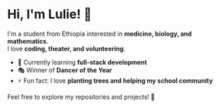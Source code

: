 # Hi, I'm Lulie! 👋

I'm a student from Ethiopia interested in **medicine, biology, and mathematics**.  
I love **coding, theater, and volunteering**.  

- 🌱 Currently learning **full-stack development**  
- 🎭 Winner of **Dancer of the Year**  
- ⚡ Fun fact: I love **planting trees and helping my school community**  

Feel free to explore my repositories and projects! 🚀

